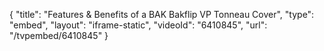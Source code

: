 {
    "title": "Features & Benefits of a BAK Bakflip VP Tonneau Cover",
    "type": "embed",
    "layout": "iframe-static",
    "videoId": "6410845",
    "url": "\/tvpembed\/6410845"
}